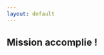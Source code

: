 ```yaml
---
layout: default
---
```

<section class="card final-section">
  <h2>Mission accomplie !</h2>
  <div id="message">
  
  </div>
</section>

<script src="{{ site.baseurl }}/assets/js/sounds.js"></script>
<script src="{{ site.baseurl }}/assets/js/fl4g.js"></script>
<script src="{{ site.baseurl }}/assets/js/finale.js"></script>